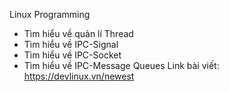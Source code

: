 Linux Programming

- Tìm hiểu về quản lí Thread
- Tìm hiểu về IPC-Signal
- Tìm hiểu về IPC-Socket
- Tìm hiểu về IPC-Message Queues
  Link bài viết: https://devlinux.vn/newest
